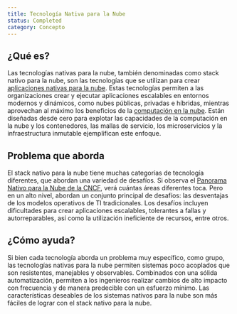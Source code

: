 ```yaml
---
title: Tecnología Nativa para la Nube
status: Completed
category: Concepto
---
```


## ¿Qué es?

Las tecnologías nativas para la nube, también denominadas como stack nativo para la nube, son las tecnologías que se utilizan para crear [aplicaciones nativas para la nube](/es/cloud-native-apps/). Estas tecnologías permiten a las organizaciones crear y ejecutar aplicaciones escalables en entornos modernos y dinámicos, como nubes públicas, privadas e híbridas, mientras aprovechan al máximo los beneficios de la [computación en la nube](/es/cloud-computing/). Están diseñadas desde cero para explotar las capacidades de la computación en la nube y los contenedores, las mallas de servicio, los microservicios y la infraestructura inmutable ejemplifican este enfoque.

## Problema que aborda

El stack nativo para la nube tiene muchas categorías de tecnología diferentes, que abordan una variedad de desafíos. Si observa el [Panorama Nativo para la Nube de la CNCF](https://landscape.cncf.io/), verá cuántas áreas diferentes toca. Pero en un alto nivel, abordan un conjunto principal de desafíos: las desventajas de los modelos operativos de TI tradicionales. Los desafíos incluyen dificultades para crear aplicaciones escalables, tolerantes a fallas y autorreparables, así como la utilización ineficiente de recursos, entre otros.

## ¿Cómo ayuda?

Si bien cada tecnología aborda un problema muy específico, como grupo, las tecnologías nativas para la nube permiten sistemas poco acoplados que son resistentes, manejables y observables. Combinados con una sólida automatización, permiten a los ingenieros realizar cambios de alto impacto con frecuencia y de manera predecible con un esfuerzo mínimo. Las características deseables de los sistemas nativos para la nube son más fáciles de lograr con el stack nativo para la nube.
